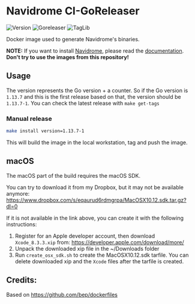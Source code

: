 # Navidrome CI-GoReleaser

![Version](https://img.shields.io/docker/v/deluan/ci-goreleaser?label=Version&sort=semver)
![Goreleaser](https://img.shields.io/badge/Goreleaser-0.139.0-brightgreen)
![TagLib](https://img.shields.io/badge/TagLib-1.11.1-brightgreen)

Docker image used to generate Navidrome's binaries.

**NOTE:** If you want to install [Navidrome](https://www.navidrome.org), please read the [documentation](https://www.navidrome.org/docs/installation/). **Don't try to use the images from this repository!**

## Usage

The version represents the Go version + a counter. So if the Go version is `1.13.7` and this is
the first release based on that, the version should be `1.13.7-1`. You can check the latest release with `make get-tags`

### Manual release

```bash
make install version=1.13.7-1 
```

This will build the image in the local workstation, tag and push the image.

## macOS

The macOS part of the build requires the macOS SDK.

You can try to download it from my Dropbox, but it may not be available anymore: https://www.dropbox.com/s/eqaurud6rdmgrpa/MacOSX10.12.sdk.tar.gz?dl=0

If it is not available in the link above, you can create it with the following instructions:

1) Register for an Apple developer account, then download `Xcode_8.3.3.xip` from: https://developer.apple.com/download/more/
2) Unpack the downloaded xip file in the ~/Downloads folder
3) Run `create_osx_sdk.sh` to create the MacOSX10.12.sdk tarfile. You can delete downloaded xip and the `Xcode` files after the tarfile is created.

## Credits:

Based on https://github.com/bep/dockerfiles
